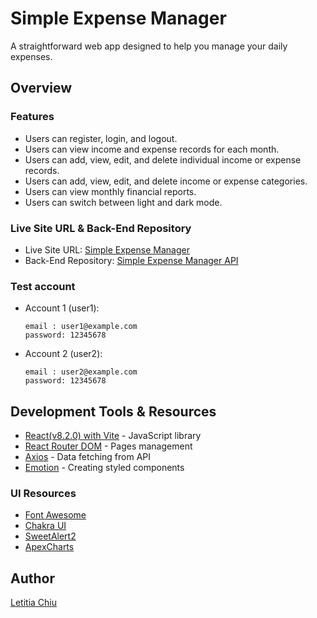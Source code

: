 # Simple Expense Manager
A straightforward web app designed to help you manage your daily expenses.

## Overview

### Features
- Users can register, login, and logout.
- Users can view income and expense records for each month.
- Users can add, view, edit, and delete individual income or expense records.
- Users can add, view, edit, and delete income or expense categories.
- Users can view monthly financial reports.
- Users can switch between light and dark mode.

### Live Site URL & Back-End Repository
- Live Site URL: [Simple Expense Manager](https://letitia-chiu.github.io/simple-expense-manager)
- Back-End Repository: [Simple Expense Manager API](https://github.com/letitia-chiu/simple-expense-manager-api)

### Test account
- Account 1 (user1):
  ```
  email : user1@example.com 
  password: 12345678
  ```
- Account 2 (user2):
  ```
  email : user2@example.com 
  password: 12345678
  ```

## Development Tools & Resources
- [React(v8.2.0) with Vite](https://vitejs.dev/) - JavaScript library
- [React Router DOM](https://reactrouter.com/en/main) - Pages management
- [Axios](https://www.npmjs.com/package/axios) - Data fetching from API
- [Emotion](https://emotion.sh/docs/styled) - Creating styled components

### UI Resources
- [Font Awesome](https://fontawesome.com/icons)
- [Chakra UI](https://chakra-ui.com/)
- [SweetAlert2](https://sweetalert2.github.io/)
- [ApexCharts](https://apexcharts.com/react-chart-demos/pie-charts/simple-donut/)

## Author
[Letitia Chiu](https://github.com/letitia-chiu)
